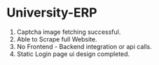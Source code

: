 # University-ERP
1. Captcha image fetching successful.
2. Able to Scrape full Website.
3. No Frontend - Backend integration or api calls.
4. Static Login page ui design completed.